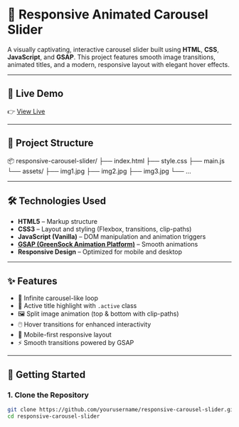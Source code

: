 # 🚀 Responsive Animated Carousel Slider

A visually captivating, interactive carousel slider built using **HTML**, **CSS**, **JavaScript**, and **GSAP**. This project features smooth image transitions, animated titles, and a modern, responsive layout with elegant hover effects.

---

## 🔗 Live Demo

👉 [View Live](https://responsive-animated-carousel-slider-by-mustafa.vercel.app/)

---

## 🧱 Project Structure

📦 responsive-carousel-slider/
├── index.html
├── style.css
├── main.js
└── assets/
├── img1.jpg
├── img2.jpg
├── img3.jpg
└── ...


---

## 🛠️ Technologies Used

- **HTML5** – Markup structure
- **CSS3** – Layout and styling (Flexbox, transitions, clip-paths)
- **JavaScript (Vanilla)** – DOM manipulation and animation triggers
- [**GSAP (GreenSock Animation Platform)**](https://greensock.com/gsap/) – Smooth animations
- **Responsive Design** – Optimized for mobile and desktop

---

## ✨ Features

- 🔁 Infinite carousel-like loop
- 🎯 Active title highlight with `.active` class
- 🖼️ Split image animation (top & bottom with clip-paths)
- 🖱️ Hover transitions for enhanced interactivity
- 📱 Mobile-first responsive layout
- ⚡ Smooth transitions powered by GSAP

---

## 🚀 Getting Started

### 1. Clone the Repository

```bash
git clone https://github.com/yourusername/responsive-carousel-slider.git
cd responsive-carousel-slider




